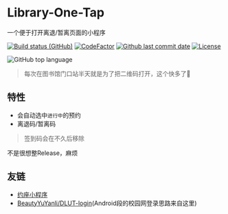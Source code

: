 # Library-One-Tap
一个便于打开离退/暂离页面的小程序

[![Build status (GitHub)](https://img.shields.io/github/workflow/status/qhy040404/Library-One-Tap/Compile-and-Test-CI/master?label=Compile&logo=github&cacheSeconds=600)](https://github.com/qhy040404/Library-One-Tap/actions)
[![CodeFactor](https://www.codefactor.io/repository/github/qhy040404/Library-One-Tap/badge)](https://www.codefactor.io/repository/github/qhy040404/Library-One-Tap)
[![Github last commit date](https://img.shields.io/github/last-commit/qhy040404/Library-One-Tap.svg?label=Updated&logo=github&cacheSeconds=600)](https://github.com/qhy040404/Library-One-Tap/commits)
[![License](https://img.shields.io/github/license/qhy040404/Library-One-Tap.svg?label=License&logo=github&cacheSeconds=2592000)](https://github.com/qhy040404/Library-One-Tap/blob/master/LICENSE)

![GitHub top language](https://img.shields.io/github/languages/top/qhy040404/Library-One-Tap)

> 每次在图书馆门口站半天就是为了把二维码打开，这个快多了:dog:

## 特性
- 会自动选中```进行中```的预约
- 离退码/暂离码

> 签到码会在不久后移除

不是很想整Release，麻烦

## 友链
- [约座小程序](https://github.com/qhy040404/DLUT-library-auto-reservation)
- [BeautyYuYanli/DLUT-login](https://github.com/BeautyYuYanli/DLUT-login)(Android段的校园网登录思路来自这里)